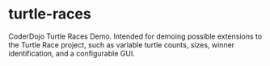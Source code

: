 # turtle-races
CoderDojo Turtle Races Demo. Intended for demoing possible extensions to the Turtle Race project, such as variable turtle counts, sizes, winner identification, and a configurable GUI. 
